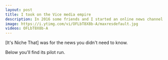 ```yaml
---
layout: post
title: I took on the Vice media empire
description: In 2016 some friends and I started an online news channel
image: https://i.ytimg.com/vi/OFLbT8X8b-A/maxresdefault.jpg
videos: OFLbT8X8b-A
---
```


[It's Niche That] was for the news you didn't need to know.

Below you'll find its pilot run.

<div class="youtube-player" data-id="8kl52q-Laew" data-thumb="https://i.ytimg.com/vi/8kl52q-Laew/maxresdefault.jpg"></div>

<div class="youtube-player" data-id="OFLbT8X8b-A" data-thumb="https://i.ytimg.com/vi/OFLbT8X8b-A/maxresdefault.jpg"></div>

<div class="youtube-player" data-id="V6q63u29dBg" data-thumb="https://i.ytimg.com/vi/V6q63u29dBg/maxresdefault.jpg"></div>

